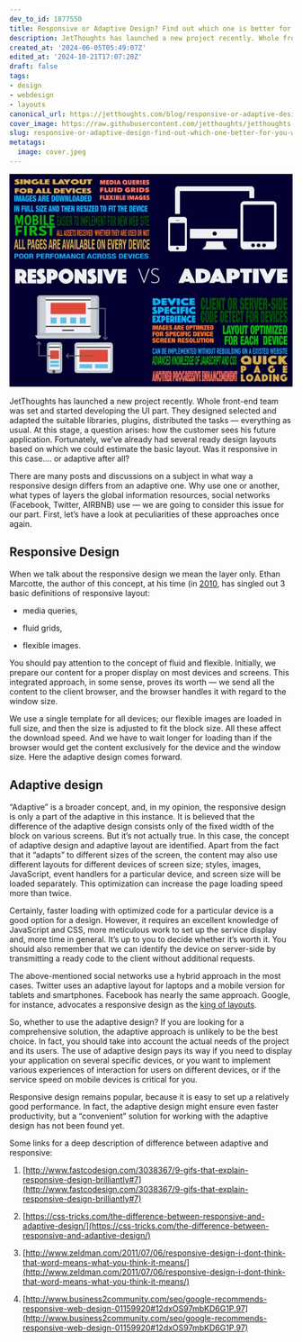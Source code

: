```yaml
---
dev_to_id: 1877550
title: Responsive or Adaptive Design? Find out which one is better for you
description: JetThoughts has launched a new project recently. Whole front-end team was set and started...
created_at: '2024-06-05T05:49:07Z'
edited_at: '2024-10-21T17:07:20Z'
draft: false
tags:
- design
- webdesign
- layouts
canonical_url: https://jetthoughts.com/blog/responsive-or-adaptive-design-find-out-which-one-better-for-you-webdesign/
cover_image: https://raw.githubusercontent.com/jetthoughts/jetthoughts.github.io/master/content/blog/responsive-or-adaptive-design-find-out-which-one-better-for-you-webdesign/cover.jpeg
slug: responsive-or-adaptive-design-find-out-which-one-better-for-you-webdesign
metatags:
  image: cover.jpeg
---
```

![](file_0.jpeg)

JetThoughts has launched a new project recently. Whole front-end team was set and started developing the UI part. They designed selected and adapted the suitable libraries, plugins, distributed the tasks — everything as usual. At this stage, a question arises: how the customer sees his future application. Fortunately, we’ve already had several ready design layouts based on which we could estimate the basic layout. Was it responsive in this case…. or adaptive after all?

There are many posts and discussions on a subject in what way a responsive design differs from an adaptive one. Why use one or another, what types of layers the global information resources, social networks (Facebook, Twitter, AIRBNB) use — we are going to consider this issue for our part. First, let’s have a look at peculiarities of these approaches once again.

## Responsive Design

When we talk about the responsive design we mean the layer only. Ethan Marcotte, the author of this concept, at his time (in [2010](http://alistapart.com/article/responsive-web-design), has singled out 3 basic definitions of responsive layout:

* media queries,

* fluid grids,

* flexible images.

You should pay attention to the concept of fluid and flexible. Initially, we prepare our content for a proper display on most devices and screens. This integrated approach, in some sense, proves its worth — we send all the content to the client browser, and the browser handles it with regard to the window size.

We use a single template for all devices; our flexible images are loaded in full size, and then the size is adjusted to fit the block size. All these affect the download speed. And we have to wait longer for loading than if the browser would get the content exclusively for the device and the window size. Here the adaptive design comes forward.

## Adaptive design

“Adaptive” is a broader concept, and, in my opinion, the responsive design is only a part of the adaptive in this instance. It is believed that the difference of the adaptive design consists only of the fixed width of the block on various screens. But it’s not actually true. In this case, the concept of adaptive design and adaptive layout are identified. Apart from the fact that it “adapts” to different sizes of the screen, the content may also use different layouts for different devices of screen size; styles, images, JavaScript, event handlers for a particular device, and screen size will be loaded separately. This optimization can increase the page loading speed more than twice.

Certainly, faster loading with optimized code for a particular device is a good option for a design. However, it requires an excellent knowledge of JavaScript and CSS, more meticulous work to set up the service display and, more time in general. It’s up to you to decide whether it’s worth it. You should also remember that we can identify the device on server-side by transmitting a ready code to the client without additional requests.

The above-mentioned social networks use a hybrid approach in the most cases. Twitter uses an adaptive layout for laptops and a mobile version for tablets and smartphones. Facebook has nearly the same approach. Google, for instance, advocates a responsive design as the [king of layouts](http://www.socialmediatoday.com/technology-data/2015-02-18/why-google-recommends-responsive-web-design).

So, whether to use the adaptive design? If you are looking for a comprehensive solution, the adaptive approach is unlikely to be the best choice. In fact, you should take into account the actual needs of the project and its users. The use of adaptive design pays its way if you need to display your application on several specific devices, or you want to implement various experiences of interaction for users on different devices, or if the service speed on mobile devices is critical for you.

Responsive design remains popular, because it is easy to set up a relatively good performance. In fact, the adaptive design might ensure even faster productivity, but a “convenient” solution for working with the adaptive design has not been found yet.

Some links for a deep description of difference between adaptive and responsive:

 1. [http://www.fastcodesign.com/3038367/9-gifs-that-explain-responsive-design-brilliantly#7](http://www.fastcodesign.com/3038367/9-gifs-that-explain-responsive-design-brilliantly#7)

 2. [https://css-tricks.com/the-difference-between-responsive-and-adaptive-design/](https://css-tricks.com/the-difference-between-responsive-and-adaptive-design/)

 3. [http://www.zeldman.com/2011/07/06/responsive-design-i-dont-think-that-word-means-what-you-think-it-means/](http://www.zeldman.com/2011/07/06/responsive-design-i-dont-think-that-word-means-what-you-think-it-means/)

 4. [http://www.business2community.com/seo/google-recommends-responsive-web-design-01159920#12dxOS97mbKD6G1P.97](http://www.business2community.com/seo/google-recommends-responsive-web-design-01159920#12dxOS97mbKD6G1P.97)
